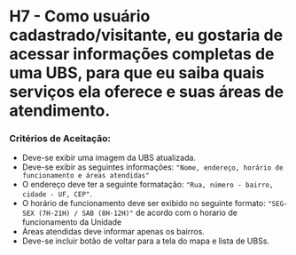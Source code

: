 # H7 - Como usuário cadastrado/visitante, eu gostaria de acessar informações completas de uma UBS, para que eu saiba quais serviços ela oferece e suas áreas de atendimento.


### **Critérios de Aceitação:**

- Deve-se exibir uma imagem da UBS atualizada.
- Deve-se exibir as seguintes informações:
`"Nome, endereço, horário de funcionamento e áreas atendidas"`
- O endereço deve ter a seguinte formatação:
 `"Rua, número - bairro, cidade - UF, CEP"`.
- O horário de funcionamento deve ser exibido no seguinte formato:
 `"SEG-SEX (7H-21H) / SAB (8H-12H)"` de acordo com o horario de funcionamento da Unidade
- Áreas atendidas deve informar apenas os bairros.
- Deve-se incluir botão de voltar para a tela do mapa e lista de UBSs.
